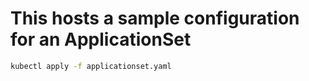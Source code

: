 # This hosts a sample configuration for an ApplicationSet

```bash
kubectl apply -f applicationset.yaml
```
